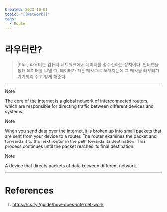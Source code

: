 ```yaml
---
Created: 2023-10-01
topic: "[[Network]]"
tags:
  - Router
---
```

# 라우터란?
> [!tldr]
> 라우터는 컴퓨터 네트워크에서 데이터를 송수신하는 장치이다. 인터넷을 통해 데이터를 보낼 때, 데이터가 작은 패킷으로 쪼개지는데 그 패킷을 라우터가 기기끼리 주고 받게 해준다. 
---

> [!note] 
> The core of the internet is a global network of interconnected routers, which are responsible for directing traffic between different devices and systems. 

> [!note]
> When you send data over the internet, it is broken up into small packets that are sent from your device to a router. The router examines the packet and forwards it to the next router in the path towards its destination. This process continues until the packet reaches its final destination.

> [!note]
> A device that directs packets of data between different network.

---
# References
1. https://cs.fyi/guide/how-does-internet-work